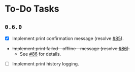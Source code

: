 # To-Do Tasks

## `0.6.0`
- [x] Implement print confirmation message (resolve [#85](https://github.com/LotCoM/LotCoM-printer/issues/85)).
- ~~Implement print failed - offline - message (resolve [#86](https://github.com/LotCoM/LotCoM-printer/issues/86)).~~
  - See [#86](https://github.com/LotCoM/LotCoM-printer/issues/86) for details.
- [ ] Implement print history logging.